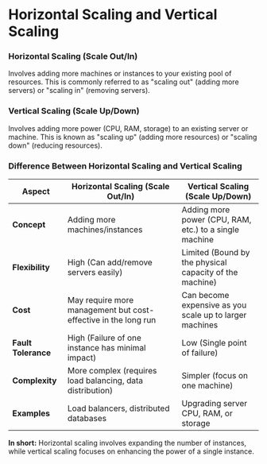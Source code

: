 # Horizontal Scaling and Vertical Scaling

### Horizontal Scaling (Scale Out/In)

Involves adding more machines or instances to your existing pool of resources. This is commonly referred to as "scaling out" (adding more servers) or "scaling in" (removing servers).

### Vertical Scaling (Scale Up/Down)

Involves adding more power (CPU, RAM, storage) to an existing server or machine. This is known as "scaling up" (adding more resources) or "scaling down" (reducing resources).

### Difference Between Horizontal Scaling and Vertical Scaling

| Aspect              | Horizontal Scaling  (Scale Out/In)                      | Vertical Scaling   (Scale Up/Down)                     |
|---------------------|-------------------------------------------|-----------------------------------------|
| **Concept**         | Adding more machines/instances            | Adding more power (CPU, RAM, etc.) to a single machine |
| **Flexibility**     | High (Can add/remove servers easily)      | Limited (Bound by the physical capacity of the machine) |
| **Cost**            | May require more management but cost-effective in the long run | Can become expensive as you scale up to larger machines |
| **Fault Tolerance** | High (Failure of one instance has minimal impact) | Low (Single point of failure)           |
| **Complexity**      | More complex (requires load balancing, data distribution) | Simpler (focus on one machine)          |
| **Examples**        | Load balancers, distributed databases     | Upgrading server CPU, RAM, or storage   |

**In short:** Horizontal scaling involves expanding the number of instances, while vertical scaling focuses on enhancing the power of a single instance.



